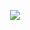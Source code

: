 <p align="center">
  <img src="(https://github.com/SEOSUK/inch_worm/assets/99397827/18774c07-8662-40a9-a0e4-abbc2ccb38eb)">
</p>
